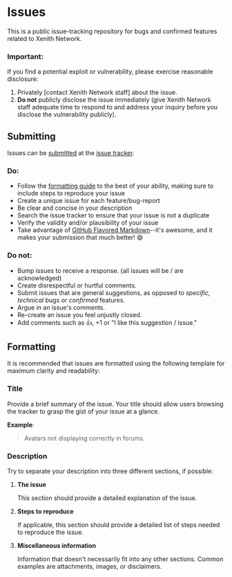 Issues
======

This is a public issue-tracking repository for bugs and confirmed features related to Xenith Network.

### Important:

If you find a potential exploit or vulnerability, please exercise reasonable disclosure:

1. Privately [contact Xenith Network staff] about the issue.
2. **Do not** publicly disclose the issue immediately (give Xenith Network staff adequate time to respond to and address your inquiry before you disclose the vulnerability publicly).

## Submitting

Issues can be [submitted](https://github.com/Xenith-Network/Issues/issues/new) at the [issue tracker](https://github.com/Xenith-Network/Issues/issues).

### Do:

* Follow the [formatting guide](#formatting) to the best of your ability, making sure to include steps to reproduce your issue
* Create a unique issue for each feature/bug-report
* Be clear and concise in your description
* Search the issue tracker to ensure that your issue is not a duplicate
* Verify the validity and/or plausibility of your issue
* Take advantage of [GitHub Flavored Markdown](http://github.github.com/github-flavored-markdown/)--it's awesome, and it makes your submission that much better! :smile:

### Do not:

* Bump issues to receive a response. (all issues will be / are acknowledged)
* Create disrespectful or hurtful comments.
* Submit issues that are general suggestions, as opposed to *specific, technical* bugs or *confirmed* features.
* Argue in an issue's comments.
* Re-create an issue you feel unjustly closed.
* Add comments such as :+1:, +1 or "I like this suggestion / issue."

## Formatting

It is recommended that issues are formatted using the following template for maximum clarity and readability:

### Title

Provide a brief summary of the issue. Your title should allow users browsing the tracker to grasp the gist of your issue at a glance.

**Example**:

> Avatars not displaying correctly in forums.

### Description

Try to separate your description into three different sections, if possible:

1. **The issue**

    This section should provide a detailed explanation of the issue.

2. **Steps to reproduce**

    If applicable, this section should provide a detailed list of steps needed to reproduce the issue.

3. **Miscellaneous information**

    Information that doesn't necessarily fit into any other sections. Common examples are attachments, images, or disclaimers.
